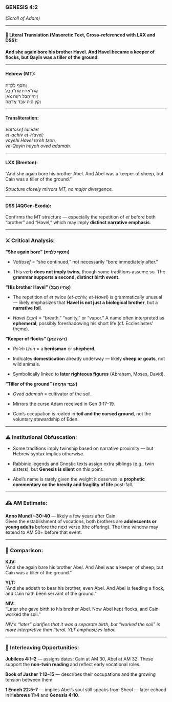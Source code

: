 ### **GENESIS 4:2**

_(Scroll of Adam)_

---

#### 📜 Literal Translation (Masoretic Text, Cross-referenced with LXX and DSS):

**And she again bore his brother Havel. And Havel became a keeper of flocks, but Qayin was a tiller of the ground.**

---

#### Hebrew (MT):

וַתֹּסֶף לָלֶדֶת  
אֶת־אָחִיו אֶת־הָבֶל  
וַיְהִי־הֶבֶל רֹעֵה צֹאן  
וְקַיִן הָיָה עֹבֵד אֲדָמָה

---

#### Transliteration:

_Vattosef laledet  
et-achiv et-Havel;  
vayehi Havel ro’eh tzon,  
ve-Qayin hayah oved adamah._

---

#### LXX (Brenton):

“And she again bore his brother Abel. And Abel was a keeper of sheep, but Cain was a tiller of the ground.”

_Structure closely mirrors MT, no major divergence._

---

#### DSS (4QGen-Exoda):

Confirms the MT structure — especially the repetition of _et_ before both “brother” and “Havel,” which may imply **distinct narrative emphasis**.

---

### ⚔️ Critical Analysis:

**“She again bore” (וַתֹּסֶף לָלֶדֶת)**

- _Vattosef_ = “she continued,” not necessarily “bore immediately after.”
    
- This verb **does not imply twins**, though some traditions assume so. The **grammar supports a second, distinct birth event**.
    

**“His brother Havel” (אָחִיו הָבֶל)**

- The repetition of _et_ twice (_et-achiv, et-Havel_) is grammatically unusual — likely emphasizes that **Havel is not just a biological brother**, but a **narrative foil**.
    
- _Havel (הָבֶל)_ = “breath,” “vanity,” or “vapor.” A name often interpreted as **ephemeral**, possibly foreshadowing his short life (cf. Ecclesiastes’ theme).
    

**“Keeper of flocks” (רֹעֵה צֹאן)**

- _Ro’eh tzon_ = a **herdsman** or **shepherd**.
    
- Indicates **domestication** already underway — likely **sheep or goats**, not wild animals.
    
- Symbolically linked to **later righteous figures** (Abraham, Moses, David).
    

**“Tiller of the ground” (עֹבֵד אֲדָמָה)**

- _Oved adamah_ = cultivator of the soil.
    
- Mirrors the curse Adam received in Gen 3:17–19.
    
- Cain’s occupation is rooted in **toil and the cursed ground**, not the voluntary stewardship of Eden.
    

---

### ⚠️ Institutional Obfuscation:

- Some traditions imply twinship based on narrative proximity — but Hebrew syntax implies otherwise.
    
- Rabbinic legends and Gnostic texts assign extra siblings (e.g., twin sisters), but **Genesis is silent** on this point.
    
- Abel’s name is rarely given the weight it deserves: a **prophetic commentary on the brevity and fragility of life** post-fall.
    

---

### 🕰️ AM Estimate:

**Anno Mundi ~30–40** — likely a few years after Cain.  
Given the establishment of vocations, both brothers are **adolescents or young adults** before the next verse (the offering). The time window may extend to AM 50+ before that event.

---

### 📖 Comparison:

**KJV:**  
“And she again bare his brother Abel. And Abel was a keeper of sheep, but Cain was a tiller of the ground.”

**YLT:**  
“And she addeth to bear his brother, even Abel. And Abel is feeding a flock, and Cain hath been servant of the ground.”

**NIV:**  
“Later she gave birth to his brother Abel. Now Abel kept flocks, and Cain worked the soil.”

_NIV’s “later” clarifies that it was a separate birth, but “worked the soil” is more interpretive than literal. YLT emphasizes labor._

---

### 🔗 Interleaving Opportunities:

**Jubilees 4:1–2** — assigns dates: Cain at AM 30, Abel at AM 32. These support the **non-twin reading** and reflect early vocational roles.

**Book of Jasher 1:12–15** — describes their occupations and the growing tension between them.

**1 Enoch 22:5–7** — implies Abel’s soul still speaks from Sheol — later echoed in **Hebrews 11:4** and **Genesis 4:10**.